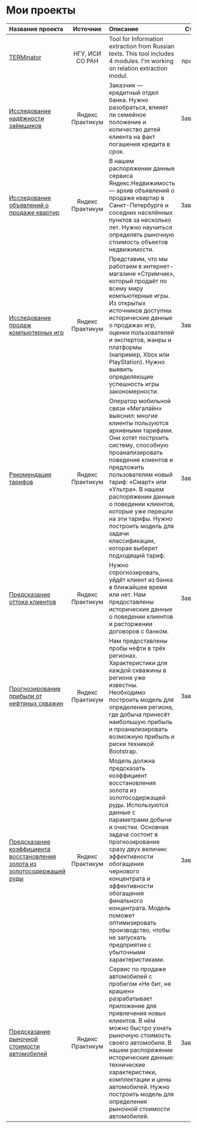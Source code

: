 # Мои проекты

| Название проекта | Источник | Описание | Статус |
|:-----------------|:--------:|:---------|:------:|
|[TERMinator](https://github.com/iis-research-team/terminator)| НГУ, ИСИ СО РАН | Tool for Information extraction from Russian texts. This tool includes 4 modules. I'm working on relation extraction modul. | В процесса |
|[Исследование надёжности заёмщиков](https://github.com/TikhobaevaOlga/Data_preparation_for_credit_scoring)| Яндекс Практикум | Заказчик — кредитный отдел банка. Нужно разобраться, влияет ли семейное положение и количество детей клиента на факт погашения кредита в срок. | Завершен |
|[Исследование объявлений о продаже квартир](https://github.com/TikhobaevaOlga/Data_analyzing_of_estate_market)| Яндекс Практикум | В нашем распоряжении данные сервиса Яндекс.Недвижимость — архив объявлений о продаже квартир в Санкт-Петербурге и соседних населённых пунктов за несколько лет. Нужно научиться определять рыночную стоимость объектов недвижимости. | Завершен |
|[Исследование продаж компьютерных игр](https://github.com/TikhobaevaOlga/Data_analyzing_games_shop)| Яндекс Практикум | Представим, что мы работаем в интернет-магазине «Стримчик», который продаёт по всему миру компьютерные игры. Из открытых источников доступны исторические данные о продажах игр, оценки пользователей и экспертов, жанры и платформы (например, Xbox или PlayStation). Нужно выявить определяющие успешность игры закономерности. | Завершен |
|[Рекомендация тарифов](https://github.com/TikhobaevaOlga/Tariff_recommendation)| Яндекс Практикум | Оператор мобильной связи «Мегалайн» выяснил: многие клиенты пользуются архивными тарифами. Они хотят построить систему, способную проанализировать поведение клиентов и предложить пользователям новый тариф: «Смарт» или «Ультра». В нашем распоряжении данные о поведении клиентов, которые уже перешли на эти тарифы. Нужно построить модель для задачи классификации, которая выберет подходящий тариф. | Завершен |
|[Предсказание оттока клиентов](https://github.com/TikhobaevaOlga/Customer_attrition_prediction)| Яндекс Практикум | Нужно спрогнозировать, уйдёт клиент из банка в ближайшее время или нет. Нам предоставлены исторические данные о поведении клиентов и расторжении договоров с банком. | Завершен |
|[Прогнозирование прибыли от нефтяных скважин](https://github.com/TikhobaevaOlga/Oil_wells_profit_prediction)| Яндекс Практикум | Нам предоставлены пробы нефти в трёх регионах. Характеристики для каждой скважины в регионе уже известны. Необходимо построить модель для определения региона, где добыча принесёт наибольшую прибыль и проанализировать возможную прибыль и риски техникой Bootstrap.| Завершен |
|[Предсказание коэффициента восстановления золота из золотосодержащей руды](https://github.com/TikhobaevaOlga/Gold_recovery_rate_prediction)| Яндекс Практикум | Модель должна предсказать коэффициент восстановления золота из золотосодержащей руды. Используются данные с параметрами добычи и очистки. Основная задача состоит в прогнозирование сразу двух величин: эффективности обогащения чернового концентрата и эффективности обогащения финального концентрата. Модель поможет оптимизировать производство, чтобы не запускать предприятие с убыточными характеристиками. | Завершен |
|[Предсказание рыночной стоимости автомобилей](https://github.com/TikhobaevaOlga/Prediction_of_car_prices)| Яндекс Практикум | Сервис по продаже автомобилей с пробегом «Не бит, не крашен» разрабатывает приложение для привлечения новых клиентов. В нём можно быстро узнать рыночную стоимость своего автомобиля. В нашем распоряжении исторические данные: технические характеристики, комплектации и цены автомобилей. Нужно построить модель для определения рыночной стоимости автомобилей. | Завершен |
